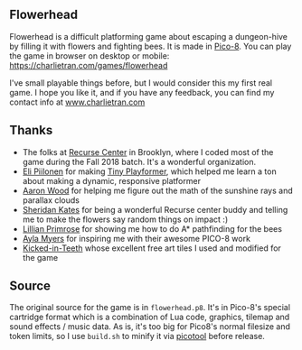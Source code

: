Flowerhead
----------
Flowerhead is a difficult platforming game about escaping a dungeon-hive by
filling it with flowers and fighting bees. It is made in [Pico-8][1]. You
can play the game in browser on desktop or mobile:
https://charlietran.com/games/flowerhead

[1]: https://www.lexaloffle.com/pico-8.php

I've small playable things before, but I would consider this my first real game.
I hope you like it, and if you have any feedback, you can find my contact info
at www.charlietran.com

Thanks
------
* The folks at [Recurse Center](https://www.recurse.com/) in Brooklyn, where I 
  coded most of the game during the Fall 2018 batch. It's a wonderful organization.
* [Eli Piilonen](https://twitter.com/2darray) for making [Tiny
  Playformer](https://2darray.itch.io/tinyplatformer), which helped me learn a
  ton about making a dynamic, responsive platformer
* [Aaron Wood](https://github.com/itscomputers) for helping me figure out the
  math of the sunshine rays and parallax clouds
* [Sheridan Kates](https://github.com/sheridanvk) for being a wonderful Recurse
  center buddy and telling me to make the flowers say random things on impact :)
* [Lillian Primrose](https://twitter.com/id_load_error) for showing me how to do
  A\* pathfinding for the bees
* [Ayla Myers](https://brid.gs) for inspiring me with their awesome PICO-8 work 
* [Kicked-in-Teeth](https://kicked-in-teeth.itch.io/pico-8-tiles) whose
  excellent free art tiles I used and modified for the game

Source
------
The original source for the game is in `flowerhead.p8`. It's in Pico-8's special
cartridge format which is a combination of Lua code, graphics, tilemap and sound
effects / music data. As is, it's too big for Pico8's normal filesize and token
limits, so I use `build.sh` to minify it via
[picotool](https://github.com/dansanderson/picotool) before release.

